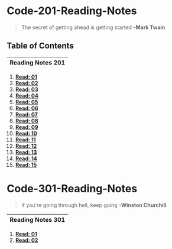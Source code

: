 # Code-201-Reading-Notes

> The secret of getting ahead is getting started
  **-Mark Twain**

## Table of Contents

| Reading Notes 201 |
| --- |
1. **[Read: 01](201-class-01.md)**
2. **[Read: 02](201-class-02.md)**
3. **[Read: 03](201-class-03.md)**
4. **[Read: 04](201-class-04.md)** 
5. **[Read: 05](201-class-05.md)**
6. **[Read: 06](201-class-06.md)**
7. **[Read: 07](201-class-07.md)**
8. **[Read: 08](201-class-08.md)**
9. **[Read: 09](201-class-09.md)**
10. **[Read: 10](201-class-10.md)**
11. **[Read: 11](201-class-11.md)**
12. **[Read: 12](201-class-12.md)**
13. **[Read: 13](201-class-13.md)**
14. **[Read: 14](201-class-14.md)**
15. **[Read: 15](201-class-15.md)**

# Code-301-Reading-Notes

> If you're going through hell, keep going
  **-Winston Churchill**

| Reading Notes 301 |
| --- |

1. **[Read: 01](301-class-01.md)**
1. **[Read: 02](301-class-02.md)**